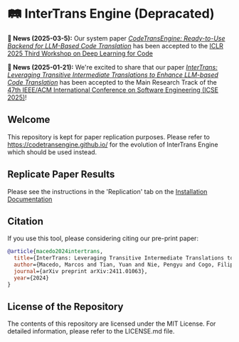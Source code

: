 # 🛤️ InterTrans Engine (Depracated)

**🚨 News (2025-03-5):** Our system paper [*CodeTransEngine: Ready-to-Use Backend for LLM-Based Code Translation*](https://openreview.net/pdf?id=9WHJuzjPJf) has been accepted to the [ICLR 2025 Third Workshop on Deep Learning for Code](https://dl4c.github.io/)

**🚨 News (2025-01-21):** We're excited to share that our paper [*InterTrans: Leveraging Transitive Intermediate Translations to Enhance LLM-based Code Translation*](https://arxiv.org/abs/2411.01063) has been accepted to the Main Research Track of the [47th IEEE/ACM International Conference on Software Engineering (ICSE 2025)](https://conf.researchr.org/home/icse-2025)!

## Welcome

This repository is kept for paper replication purposes. Please refer to https://codetransengine.github.io/ for the evolution of InterTrans Engine which should be used instead.

## Replicate Paper Results
Please see the instructions in the 'Replication' tab on the [Installation Documentation](https://riselabqueens.github.io/InterTrans/guides/installation/)

## Citation
If you use this tool, please considering citing our pre-print paper:

```bibtex
@article{macedo2024intertrans,
  title={InterTrans: Leveraging Transitive Intermediate Translations to Enhance LLM-based Code Translation},
  author={Macedo, Marcos and Tian, Yuan and Nie, Pengyu and Cogo, Filipe R and Adams, Bram},
  journal={arXiv preprint arXiv:2411.01063},
  year={2024}
}
```

## License of the Repository
The contents of this repository are licensed under the MIT License. For detailed information, please refer to the LICENSE.md file.
